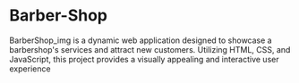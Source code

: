 # Barber-Shop
BarberShop_img is a dynamic web application designed to showcase a barbershop's services and attract new customers. Utilizing HTML, CSS, and JavaScript, this project provides a visually appealing and interactive user experience
